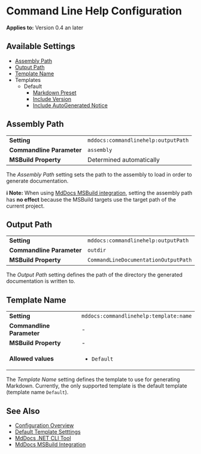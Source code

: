 # Command Line Help Configuration

**Applies to:** Version 0.4 an later

## Available Settings

- [Assembly Path](#assembly-path)
- [Output Path](#output-path)
- [Template Name](#template-name)
- Templates
  - Default
    - [Markdown Preset](./templates/default.md#markdown-preset)
    - [Include Version](./templates/default.md#include-version)
    - [Include AutoGenerated Notice](./templates/default.md#include-autogenerated-notice)

## Assembly Path

<table>
    <tr>
        <td><b>Setting</b></td>
        <td><code>mddocs:commandlinehelp:outputPath</code></td>
    </tr>
    <tr>
        <td><b>Commandline Parameter</b></td>
        <td><code>assembly</code></td>
    </tr>
    <tr>
        <td><b>MSBuild Property</b></td>
        <td>Determined automatically</td>
    </tr>
</table>

The *Assembly Path* setting sets the path to the assembly to load in order to generate documentation.

**ℹ️ Note:** When using [MdDocs MSBuild integration](../../msbuild-integration.md), setting the assembly path has **no effect** because the MSBuild targets use the target path of the current project.

## Output Path

<table>
    <tr>
        <td><b>Setting</b></td>
        <td><code>mddocs:commandlinehelp:outputPath</code></td>
    </tr>
    <tr>
        <td><b>Commandline Parameter</b></td>
        <td><code>outdir</code></td>
    </tr>
    <tr>
        <td><b>MSBuild Property</b></td>
        <td><code>CommandLineDocumentationOutputPath</code></td>
    </tr>
</table>

The *Output Path* setting defines the path of the directory the generated documentation is written to.

## Template Name

<table>
    <tr>
        <td><b>Setting</b></td>
        <td><code>mddocs:commandlinehelp:template:name</code></td>
    </tr>
    <tr>
        <td><b>Commandline Parameter</b></td>
        <td>-</td>
    </tr>
    <tr>
        <td><b>MSBuild Property</b></td>
        <td>-</td>
    </tr>
     <tr>
        <td><b>Allowed values</b></td>
        <td>
            <ul>
                <li><code>Default</code></li>
            </ul>
        </td>
    </tr>
</table>

The *Template Name* setting defines the template to use for generating Markdown.
Currently, the only supported template is the default template (template name `Default`).

## See Also

- [Configuration Overview](../README.md)
- [Default Template Setttings](./templates/default.md)
- [MdDocs .NET CLI Tool](../../net-cli-tool.md)
- [MdDocs MSBuild Integration](../../msbuild-integration.md)